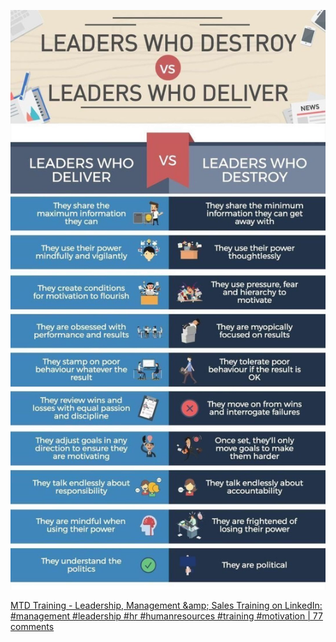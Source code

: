 ![](2022-12-10-12-02-07.png)

[MTD Training - Leadership, Management &amp;amp; Sales Training on LinkedIn: #management #leadership #hr #humanresources #training #motivation | 77 comments](https://www.linkedin.com/posts/mtd-training_management-leadership-hr-activity-7006619419107819520-o515?utm_source=share&utm_medium=member_desktop)